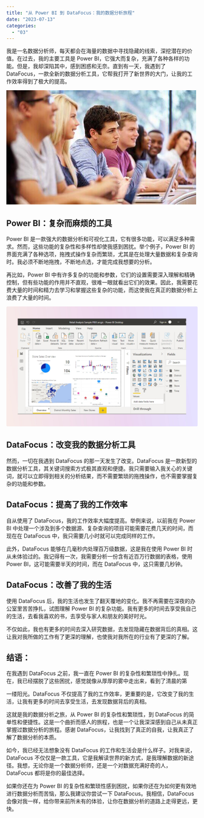 ```yaml
---
title: "从 Power BI 到 DataFocus：我的数据分析旅程"
date: "2023-07-13"
categories: 
  - "03"
---
```


我是一名数据分析师，每天都会在海量的数据中寻找隐藏的线索，深挖潜在的价值。在过去，我的主要工具是 Power BI，它强大而复杂，充满了各种各样的功能。但是，我却深陷其中，感到困惑和无奈。直到有一天，我遇到了 DataFocus，一款全新的数据分析工具，它帮我打开了新世界的大门，让我的工作效率得到了极大的提高。

![blob.jpeg](images/1663808772-blob-jpeg.jpeg)

## Power BI：复杂而麻烦的工具

Power BI 是一款强大的数据分析和可视化工具，它有很多功能，可以满足多种需求。然而，这些功能的复杂性和多样性却使我感到困扰。举个例子，Power BI 的界面充满了各种选项，拖拽式操作复杂而繁琐，尤其是在处理大量数据和复杂查询时。我必须不断地拖拽，不断地点选，才能完成我想要的分析。

再比如，Power BI 中有许多复杂的功能和参数，它们的设置需要深入理解和精确控制，但有些功能的作用并不直观，很难一眼就看出它们的效果。因此，我需要花费大量的时间和精力去学习和掌握这些复杂的功能，而这使我在真正的数据分析上浪费了大量的时间。

![](images/1689218735-Power-BI.jpeg)

## DataFocus：改变我的数据分析工具

然而，一切在我遇到 DataFocus 的那一天发生了改变。DataFocus 是一款新型的数据分析工具，其关键词搜索方式极其直观和便捷。我只需要输入我关心的关键词，就可以立即得到相关的分析结果，而不需要繁琐的拖拽操作，也不需要掌握复杂的功能和参数。

## DataFocus：提高了我的工作效率

自从使用了 DataFocus，我的工作效率大幅度提高。举例来说，以前我在 Power BI 中处理一个涉及到多个数据源、复杂查询的项目可能需要花费几天的时间，而现在在 DataFocus 中，我只需要几小时就可以完成同样的工作。

此外，DataFocus 能够在几毫秒内处理百万级数据，这是我在使用 Power BI 时从未体验过的。我记得有一次，我需要分析一份含有近百万行数据的表格，使用 Power BI，这可能需要半天的时间，而在 DataFocus 中，这只需要几秒钟。

## DataFocus：改善了我的生活

使用 DataFocus 后，我的生活也发生了翻天覆地的变化。我不再需要在深夜的办公室里苦苦挣扎，试图理解 Power BI 的复杂功能。我有更多的时间去享受我自己的生活，去看我喜欢的书，去享受与家人和朋友的美好时光。

不仅如此，我也有更多的时间去深入研究数据，去发现隐藏在数据背后的真相。这让我对我所做的工作有了更深的理解，也使我对我所在的行业有了更深的了解。

## 结语：

在我遇到 DataFocus 之前，我一直在 Power BI 的复杂性和繁琐性中挣扎。现在，我已经摆脱了这些困扰，感觉就像从厚厚的雾中走出来，看到了清晨的第

一缕阳光。DataFocus 不仅提高了我的工作效率，更重要的是，它改变了我的生活，让我有更多的时间去享受生活，去发现数据背后的真相。

这就是我的数据分析之旅，从 Power BI 的复杂性和繁琐性，到 DataFocus 的简单性和便捷性。这是一个曲折而感人的旅程，也是一个让我深深感到自己从未真正掌握过数据分析的旅程。感谢 DataFocus，让我找到了真正的自我，让我真正了解了数据分析的本质。

如今，我已经无法想象没有 DataFocus 的工作和生活会是什么样子。对我来说，DataFocus 不仅仅是一款工具，它是我解读世界的新方式，是我理解数据的新途径。我想，无论你是一个数据分析师，还是一个对数据充满好奇的人，DataFocus 都将是你的最佳选择。

如果你还在为 Power BI 的复杂性和繁琐性感到困扰，如果你还在为如何更有效地进行数据分析而苦恼，那么我建议你尝试一下 DataFocus。我相信，DataFocus 会像对我一样，给你带来前所未有的体验，让你在数据分析的道路上走得更远，更快。
